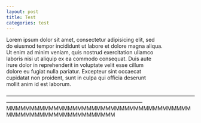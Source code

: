 ```yaml
---
layout: post
title: Test
categories: test
---
```

Lorem ipsum dolor sit amet, consectetur adipisicing elit, sed  
do eiusmod tempor incididunt ut labore et dolore magna aliqua.  
Ut enim ad minim veniam, quis nostrud exercitation ullamco  
laboris nisi ut aliquip ex ea commodo consequat.  Duis aute  
irure dolor in reprehenderit in voluptate velit esse cillum  
dolore eu fugiat nulla pariatur.  Excepteur sint occaecat  
cupidatat non proident, sunt in culpa qui officia deserunt  
mollit anim id est laborum.  

――――――――――――――――――――――――――――――――――――――――――――――――――――――――――――――  
MMMMMMMMMMMMMMMMMMMMMMMMMMMMMMMMMMMMMMMMMMMMMMMMMMMMMMMMMMMMMM  
